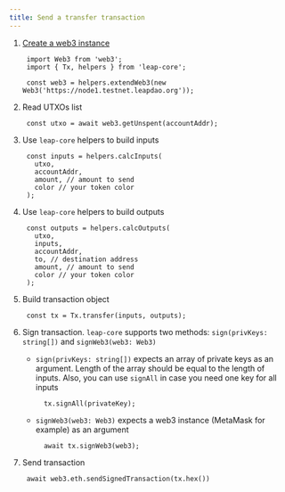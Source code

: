 ```yaml
---
title: Send a transfer transaction
---
```


1. [Create a web3 instance](use-web3.md)

        import Web3 from 'web3';
        import { Tx, helpers } from 'leap-core';

        const web3 = helpers.extendWeb3(new Web3('https://node1.testnet.leapdao.org'));

2. Read UTXOs list

        const utxo = await web3.getUnspent(accountAddr);

3. Use `leap-core` helpers to build inputs

        const inputs = helpers.calcInputs(
          utxo,
          accountAddr,
          amount, // amount to send
          color // your token color
        );

4. Use `leap-core` helpers to build outputs

        const outputs = helpers.calcOutputs(
          utxo,
          inputs,
          accountAddr,
          to, // destination address
          amount, // amount to send
          color // your token color
        );

5. Build transaction object

        const tx = Tx.transfer(inputs, outputs);

6. Sign transaction. `leap-core` supports two methods: `sign(privKeys: string[])` and `signWeb3(web3: Web3)`

    - `sign(privKeys: string[])` expects an array of private keys as an argument. Length of the array should be equal to the length of inputs. Also, you can use `signAll` in case you need one key for all inputs

            tx.signAll(privateKey);

    - `signWeb3(web3: Web3)` expects a web3 instance (MetaMask for example) as an argument

            await tx.signWeb3(web3);

7. Send transaction

        await web3.eth.sendSignedTransaction(tx.hex())
